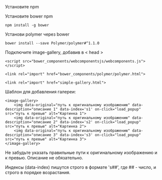 ##

Установите npm

Установите bower npm

	npm install -g bower
Установи polymer через bower

	bower install --save Polymer/polymer#^1.1.0
Подключите image-gallery, добавив в < head >

	<script src="bower_components/webcomponentsjs/webcomponents.js"></script>

	<link rel="import" href="bower_components/polymer/polymer.html">

	<link rel="import" href="simple-gallery.html">

Шаблон для добавления галереи:

    <image-gallery>
        <img data-original="путь к оригинальному изображению" data-description="описание 1" data-index='s1' on-click="load_popup" src="путь к превью" alt="Картинка 1"> 
        <img data-original="путь к оригинальному изображению" data-description="описание 2" data-index='s2' on-click="load_popup" src="путь к превью" alt="Картинка 2">
        <img data-original="путь к оригинальному изображению" data-description="описание 3" data-index='s3' on-click="load_popup" src="путь к превью" alt="Картинка 3"> 
    </image-gallery>

Не забудьте указать правильные пути к оригинальному изображению и к превью. Описание не обязательно.

Индексы (data-index) пишутся строго в формате 's##', где ## - число, и строго в порядке возрастания. 